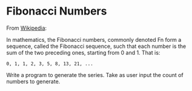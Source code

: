 # Fibonacci Numbers

From [Wikipedia](https://en.wikipedia.org/wiki/Fibonacci_number):

In mathematics, the Fibonacci numbers, commonly denoted Fn form a sequence, called the Fibonacci sequence, such that each number is the sum of the two preceding ones, starting from 0 and 1. That is:

    0, 1, 1, 2, 3, 5, 8, 13, 21, ...

Write a program to generate the series. Take as user input the count of numbers to generate.
